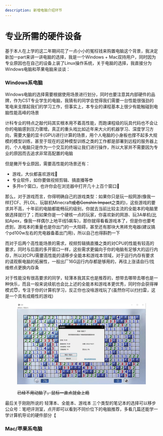 ```yaml
---
description: 新增电脑介绍环节
---
```


# 专业所需的硬件设备

基于本人在上学的这二年期间花了一点小小的冤枉钱来购置电脑这个背景，我决定新加一part来讲一讲电脑的选择，我是一个Windows + Mac双持用户，同时因为专业原因也在自己的设备上装了Linux操作系统，关于电脑的选择，我直接分为Windows电脑和苹果电脑来谈谈：

### Windows系电脑

Windows电脑的选择需要根据使用场景进行划分，同时也要注意其内部硬件的品牌，作为CST专业学生的电脑，我猜有的同学会觉得我们需要一台性能很强劲的笔电来支撑起我们的学习工作，但事实上，本专业的课程基本上很少有能触碰到电脑性能高峰的场景

计科专业的特点之敲代码其实根本用不着高性能，而跑课程级的玩具代码也不会让你的电脑感到压力骤增。真正的重头戏比如近年来大火的机器学习、深度学习方向，需要大量的显卡(GPU)进行计算的场景，用个人电脑的小身板也撑不起多大规模的模型训练，甚至于现在的这种模型训练之类的工作都是部署到远程的服务器上的，个人电脑只是作为一个交互的终端让我们进行操作，所以大家并不需要因为专业的原因而去追求非常高配置的电脑

但是撇开专业原因，需要高性能的场景还有：

* 游戏，大伙都喜欢游戏🤤
* 专业软件，如你要做视频剪辑、搞直播等😎
* 多开n个窗口，也许你会在浏览器中打开几十上百个窗口🤯

那么，对于游戏而言，你得明确自己的游戏类型：如果你只是玩一般网游(像我一样打CF、开LOL、玩联机Minecraft~~或者Genshin Impact~~之类的)，这些游戏的要求并不高，十年前的电脑都能畅玩的级别，你就去当前比较主流的全能本的电脑里做选择就行了；而如果你是一个硬核一点的玩家，你喜欢新的网游、玩3A单机(比如Apex，像我一样偶尔上地平线5飙车)，那你就得看看游戏本了，但是你也要考虑到，游戏本的重量也是你出门的一大阻碍，甚至还有那块大黑砖充电器(建议搞个pd100w左右的充电器备着出门用)，所以自己也得斟酌一下

而对于后两个高性能场景的需求，视频剪辑搞直播之类的对CPU的性能有较高的要求，同时与后面的多开窗口一样，这些需求更偏向于你的电脑有足够大的运行内存，所以对CPU需要高性能的请移步全能本和游戏本领域，对于运行内存有要求的请观察电脑的拓展性，一般出厂16G运行内存都是够用的，再往上涨请自行/找维修点更换内存条

对于性能没有很高要求的同学，轻薄本我其实也是推荐的，想带去哪带去哪也是一种快乐，而且一般来说续航也会比上述的全能本和游戏本更优秀，同时你会获得禅模式😇，专注于你的计算机学习，反正你也没啥游戏玩了(虽然你可以扫扫雷，这是一个具有成瘾性的游戏)

<figure><img src="../../.gitbook/assets/Minesweeper.jpg" alt=""><figcaption><p><del>已经不用动脑了，鼠标一直点就会上瘾</del></p></figcaption></figure>

最后关于刚刚所说的 轻薄本、全能本、游戏本 三个类型的笔记本的选择可以移步公众号：笔吧评测室，点开即可以看到不同价位下的电脑推荐，多看几篇还能学一学计算机导论的硬件部分【

### Mac/苹果系电脑

